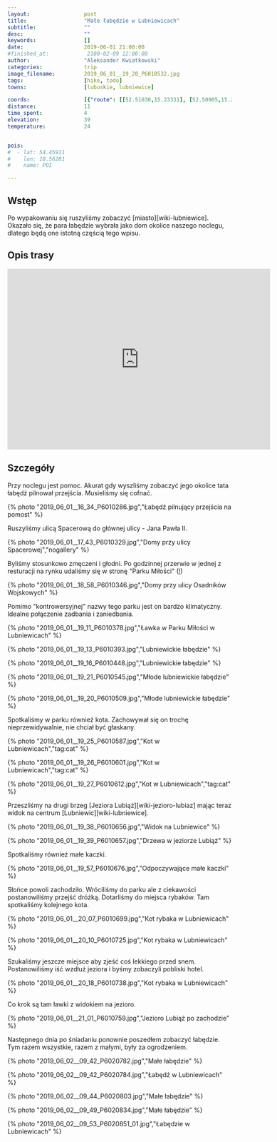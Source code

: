 ```yaml
---
layout:                 post
title:                  "Małe łabędzie w Lubniewicach"
subtitle:               ""
desc:                   ""
keywords:               []
date:                   2019-06-01 21:00:00
#finished_at:            2100-02-09 12:00:00
author:                 "Aleksander Kwiatkowski"
categories:             trip
image_filename:         2019_06_01__19_20_P6010532.jpg
tags:                   [hike, todo]
towns:                  [lubuskie, lubniewice]

coords:                 [{"route": [[52.51030,15.23331], [52.50905,15.24009], [52.51531,15.24859], [52.51709,15.24636]], "type": "hike"}]
distance:               11
time_spent:             4
elevation:              39
temperature:            24


pois:
#  - lat: 54.45911
#    lon: 18.56281
#    name: POI

---
```



## Wstęp

Po wypakowaniu się ruszyliśmy zobaczyć [miasto][wiki-lubniewice]. Okazało się,
że para łabędzie wybrała jako dom okolice naszego noclegu, dlatego będą
one istotną częścią tego wpisu.

## Opis trasy

<iframe height='405' width='590' frameborder='0' allowtransparency='true' scrolling='no' src='https://www.strava.com/activities/2419751154/embed/561112aca6a5f30ae0c9918459a2fd7605e8b1fe'></iframe>

## Szczegóły

Przy noclegu jest pomoc. Akurat gdy wyszliśmy zobaczyć jego okolice tata
łabędź pilnował przejścia. Musieliśmy się cofnać.

{% photo "2019_06_01__16_34_P6010286.jpg","Łabędź pilnujący przejścia na pomost" %}

Ruszyliśmy ulicą Spacerową do głównej ulicy - Jana Pawła II.

{% photo "2019_06_01__17_43_P6010329.jpg","Domy przy ulicy Spacerowej","nogallery" %}

Byliśmy stosunkowo zmęczeni i głodni. Po godzinnej przerwie w jednej
z resturacji na rynku udaliśmy się w stronę "Parku Miłości"
([!][gaaay])

[gaaay]: https://www.youtube.com/watch?v=ajaZ5fHn1Vs

{% photo "2019_06_01__18_58_P6010346.jpg","Domy przy ulicy Osadników Wojskowych" %}

Pomimo "kontrowersyjnej" nazwy tego parku jest on bardzo klimatyczny. Idealne
połączenie zadbania i zaniedbania.

{% photo "2019_06_01__19_11_P6010378.jpg","Ławka w Parku Miłości w Lubniewicach" %}

{% photo "2019_06_01__19_13_P6010393.jpg","Lubniewickie łabędzie" %}

{% photo "2019_06_01__19_16_P6010448.jpg","Lubniewickie łabędzie" %}

{% photo "2019_06_01__19_21_P6010545.jpg","Młode lubniewickie łabędzie" %}

{% photo "2019_06_01__19_20_P6010509.jpg","Młode lubniewickie łabędzie" %}

Spotkaliśmy w parku również kota. Zachowywał się on trochę nieprzewidywalnie,
nie chciał być głaskany.

{% photo "2019_06_01__19_25_P6010587.jpg","Kot w Lubniewicach","tag:cat" %}

{% photo "2019_06_01__19_26_P6010601.jpg","Kot w Lubniewicach","tag:cat" %}

{% photo "2019_06_01__19_27_P6010612.jpg","Kot w Lubniewicach","tag:cat" %}

Przeszliśmy na drugi brzeg [Jeziora Lubiąż][wiki-jezioro-lubiaz] mając
teraz widok na centrum [Lubniewic][wiki-lubniewice].

{% photo "2019_06_01__19_38_P6010656.jpg","Widok na Lubniewice" %}

{% photo "2019_06_01__19_39_P6010657.jpg","Drzewa w jeziorze Lubiąż" %}

Spotkaliśmy również małe kaczki.

{% photo "2019_06_01__19_57_P6010676.jpg","Odpoczywające małe kaczki" %}

Słońce powoli zachodziło. Wróciliśmy do parku ale z ciekawości postanowiliśmy
przejść dróżką. Dotarliśmy do miejsca rybaków. Tam spotkaliśmy kolejnego kota.

{% photo "2019_06_01__20_07_P6010699.jpg","Kot rybaka w Lubniewicach" %}

{% photo "2019_06_01__20_10_P6010725.jpg","Kot rybaka w Lubniewicach" %}

Szukaliśmy jeszcze miejsce aby zjeść coś lekkiego przed snem. Postanowiliśmy
iść wzdłuż jeziora i byśmy zobaczyli pobliski hotel.

{% photo "2019_06_01__20_18_P6010738.jpg","Kot rybaka w Lubniewicach" %}

Co krok są tam ławki z widokiem na jezioro.

{% photo "2019_06_01__21_01_P6010759.jpg","Jezioro Lubiąż po zachodzie" %}

Następnego dnia po śniadaniu ponownie poszedłem zobaczyć łabędzie. Tym razem
wszystkie, razem z małymi, były za ogrodzeniem.

{% photo "2019_06_02__09_42_P6020782.jpg","Małe łabędzie" %}

{% photo "2019_06_02__09_42_P6020784.jpg","Łabędź w Lubniewicach" %}

{% photo "2019_06_02__09_44_P6020803.jpg","Małe łabędzie" %}

{% photo "2019_06_02__09_49_P6020834.jpg","Małe łabędzie" %}

{% photo "2019_06_02__09_53_P6020851_01.jpg","Łabędzie w Lubniewicach" %}
